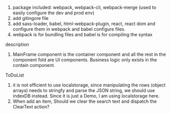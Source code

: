 1. package included: webpack, webpack-cli, webpack-merge (used to easily configure the dev and prod env)
2. add gitingore file
3. add sass-loader, babel, html-webpack-plugin, react, react dom and configure them in webpack and babel configure files.
4. webpack is for bundling files and babel is for compiling the syntax

description
1. MainFrame component is the container component and all the rest in the component fold are UI components. Business logic only exists in the contain component.



ToDoList
1. it is not efficient to use localstorage, since manipulating the rows (object arrays) needs to stringfy and parse the JSON string, we should use indexDB instead.
Since it is just a Demo, I am using localstorage here.
2. When add an item, Should we clear the search text and dispatch the ClearText action?